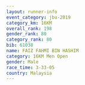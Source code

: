 ```yaml
---
layout: runner-info 
event_category: jbu-2019 
category_km: 16KM  
overall_rank: 198
gender_rank: 80
category_rank: 80
bib: 61038
name: FAIZ FAHMI BIN HASHIM
category: 16KM Men Open
gender: Male
race_time: 3-33-05
country: Malaysia
---
```

